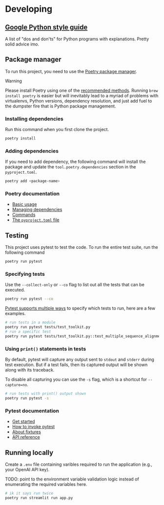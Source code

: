 # Developing

## [Google Python style guide](https://google.github.io/styleguide/pyguide.html)

A list of "dos and don'ts" for Python programs with explanations. Pretty solid advice imo.

## Package manager

To run this project, you need to use the [Poetry package manager](https://python-poetry.org/docs/).

> [!WARNING]
> Please install Poetry using one of the [recommended methods](https://python-poetry.org/docs/#installation). Running `brew install poetry` is easier but will inevitably lead to a myriad of problems with virtualenvs, Python versions, dependency resolution, and just add fuel to the dumpster fire that is Python package management.

### Installing dependencies

Run this command when you first clone the project.

```sh
poetry install
```

### Adding dependencies

If you need to add dependency, the following command will install the package and update the `tool.poetry.dependencies` section in the `pyproject.toml`.

```sh
poetry add <package-name>
```

### Poetry documentation

- [Basic usage](https://python-poetry.org/docs/basic-usage/)
- [Managing dependencies](https://python-poetry.org/docs/managing-dependencies/)
- [Commands](https://python-poetry.org/docs/cli/)
- [The `pyproject.toml` file](https://python-poetry.org/docs/pyproject/)

## Testing

This project uses pytest to test the code. To run the entire test suite, run the following command

```sh
poetry run pytest
```

### Specifying tests

Use the `--collect-only` or `--co` flag to list out all the tests that can be executed.

```sh
poetry run pytest --co
```

[Pytest supports multiple ways](https://docs.pytest.org/en/7.4.x/how-to/usage.html#specifying-which-tests-to-run) to specify which tests to run, here are a few examples.

```sh
# run tests in a module
poetry run pytest tests/test_toolkit.py
# run a specific test
poetry run pytest tests/test_toolkit.py::test_multiple_sequence_alignment
```

### Using `print()` statements in tests

By default, pytest will capture any output sent to `stdout` and `stderr` during test execution. But if a test fails, then its captured output will be shown along with its traceback.

To disable all capturing you can use the `-s` flag, which is a shortcut for `--capture=no`.

```sh
# run tests with print() output shown
poetry run pytest -s
```

### Pytest documentation

- [Get started](https://docs.pytest.org/en/7.4.x/getting-started.html#create-your-first-test)
- [How to invoke pytest](https://docs.pytest.org/en/7.4.x/how-to/usage.html)
- [About fixtures](https://docs.pytest.org/en/7.4.x/explanation/fixtures.html)
- [API reference](https://docs.pytest.org/en/7.4.x/reference/reference.html)

## Running locally

Create a `.env` file containing varibles required to run the application (e.g., your OpenAI API key).

TODO: point to the environment variable validation logic instead of enumerating the required variables here.

```sh
# ik it says run twice
poetry run streamlit run app.py
```
